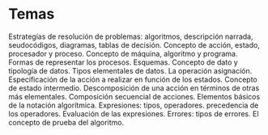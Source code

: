 # Temas 
Estrategías de resolución de problemas: algoritmos, descripción narrada, seudocódigos, diagramas, tablas de decisión. Concepto de acción, estado, procesador y proceso. Concepto de máquina, algoritmo y programa. Formas de representar los procesos. Esquemas. Concepto de dato y tipología de datos. Tipos elementales de datos. La operación asignación. Especificación de la acción a realizar en función de los estados. Concepto de estado intermedio. Descomposición de una acción en términos de otras más elementales. Composición secuencial de acciones. Elementos básicos de la notación algorítmica. Expresiones: tipos, operadores. precedencia de los operadores. Evaluación de las expresiones. Errores: tipos de errores. El concepto de prueba del algoritmo.